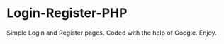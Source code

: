 Login-Register-PHP
==================

Simple Login and Register pages. Coded with the help of Google. Enjoy.
